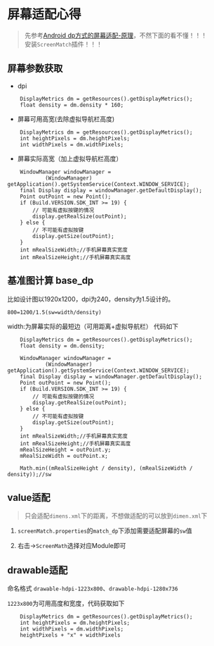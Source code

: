 # 屏幕适配心得

> 先参考[Android dp方式的屏幕适配-原理](https://blog.csdn.net/fesdgasdgasdg/article/details/82054971)，不然下面的看不懂！！！<br/>
安装```ScreenMatch```插件！！！

## 屏幕参数获取

* dpi
```
    DisplayMetrics dm = getResources().getDisplayMetrics();
    float density = dm.density * 160;
```

* 屏幕可用高宽(去除虚拟导航栏高度)
```
    DisplayMetrics dm = getResources().getDisplayMetrics();
    int heightPixels = dm.heightPixels;
    int widthPixels = dm.widthPixels;
```

* 屏幕实际高宽（加上虚拟导航栏高度）
```
    WindowManager windowManager =
            (WindowManager) getApplication().getSystemService(Context.WINDOW_SERVICE);
    final Display display = windowManager.getDefaultDisplay();
    Point outPoint = new Point();
    if (Build.VERSION.SDK_INT >= 19) {
        // 可能有虚拟按键的情况
        display.getRealSize(outPoint);
    } else {
        // 不可能有虚拟按键
        display.getSize(outPoint);
    }
    int mRealSizeWidth;//手机屏幕真实宽度
    int mRealSizeHeight;//手机屏幕真实高度
```

## 基准图计算 base_dp

比如设计图以1920x1200，dpi为240，density为1.5设计的。

```800=1200/1.5(sw=width/density)```

width:为屏幕实际的最短边（可用距离+虚拟导航栏）
代码如下
```
    DisplayMetrics dm = getResources().getDisplayMetrics();
    float density = dm.density;

    WindowManager windowManager =
            (WindowManager) getApplication().getSystemService(Context.WINDOW_SERVICE);
    final Display display = windowManager.getDefaultDisplay();
    Point outPoint = new Point();
    if (Build.VERSION.SDK_INT >= 19) {
        // 可能有虚拟按键的情况
        display.getRealSize(outPoint);
    } else {
        // 不可能有虚拟按键
        display.getSize(outPoint);
    }
    int mRealSizeWidth;//手机屏幕真实宽度
    int mRealSizeHeight;//手机屏幕真实高度
    mRealSizeHeight = outPoint.y;
    mRealSizeWidth = outPoint.x;

    Math.min((mRealSizeHeight / density), (mRealSizeWidth / density));//sw
```

## value适配
> 只会适配```dimens.xml```下的距离，不想做适配的可以放到```dimen.xml```下

1. ```screenMatch.properties```的```match_dp```下添加需要适配屏幕的```sw```值

2. 右击->```ScreenMath```选择对应Module即可

## drawable适配

命名格式
```drawable-hdpi-1223x800```、```drawable-hdpi-1280x736```

```1223x800```为可用高度和宽度，代码获取如下
```
    DisplayMetrics dm = getResources().getDisplayMetrics();
    int heightPixels = dm.heightPixels;
    int widthPixels = dm.widthPixels;
    heightPixels + "x" + widthPixels
```
